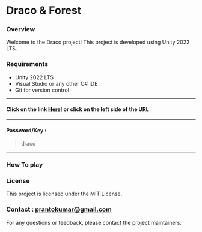 # Draco & Forest

### Overview

Welcome to the Draco project! This project is developed using Unity 2022 LTS.

### Requirements

- Unity 2022 LTS
- Visual Studio or any other C# IDE
- Git for version control



---

#### Click on the link [Here!](https://denevointeractive.itch.io/draco) or click on the left side of the URL

---

#### Password/Key :

> draco

---



### How To play

### License

This project is licensed under the MIT License.

### Contact : prantokumar@gmail.com

For any questions or feedback, please contact the project maintainers.
